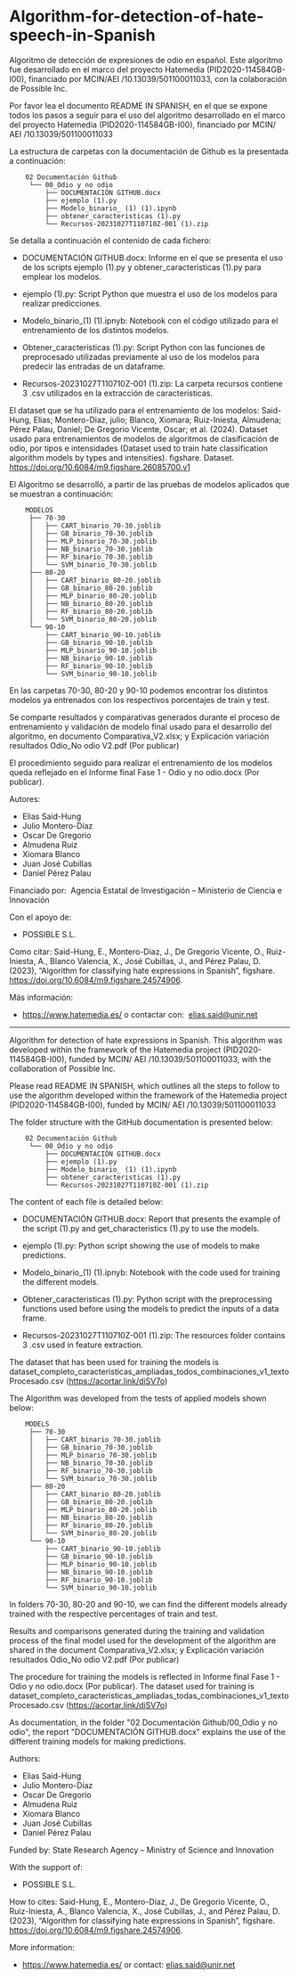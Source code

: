 # Algorithm-for-detection-of-hate-speech-in-Spanish
Algoritmo de detección de expresiones de odio en español. Este algoritmo fue desarrollado en el marco del proyecto Hatemedia (PID2020-114584GB-I00), financiado por MCIN/AEI /10.13039/501100011033, con la colaboración de Possible Inc.

Por favor lea el documento README IN SPANISH, en el que se expone todos los pasos a seguir para el uso del algoritmo desarrollado en el marco del proyecto Hatemedia (PID2020-114584GB-I00), financiado por MCIN/ AEI /10.13039/501100011033

La estructura de carpetas con la documentación de Github es la presentada a continuación:

        02 Documentación Github
         └── 00_Odio y no odio
             ├── DOCUMENTACIÓN GITHUB.docx
             ├── ejemplo (1).py
             ├── Modelo_binario_ (1) (1).ipynb
             ├── obtener_caracteristicas (1).py
             └── Recursos-20231027T110710Z-001 (1).zip

Se detalla a continuación el contenido de cada fichero:

- DOCUMENTACIÓN GITHUB.docx:
Informe en el que se presenta el uso de los scripts ejemplo (1).py y obtener_caracteristicas (1).py para emplear los modelos.

- ejemplo (1).py:
Script Python que muestra el uso de los modelos para realizar predicciones.

- Modelo_binario_(1) (1).ipnyb:
Notebook con el código utilizado para el entrenamiento de los distintos modelos.

- Obtener_caracteristicas (1).py:
Script Python con las funciones de preprocesado utilizadas previamente al uso de los modelos para predecir las entradas de un dataframe.

- Recursos-20231027T110710Z-001 (1).zip:
La carpeta recursos contiene 3 .csv utilizados en la extracción de características.

El dataset que se ha utilizado para el entrenamiento de los modelos: Said-Hung, Elias; Montero-Diaz, julio; Blanco, Xiomara; Ruiz-Iniesta, Almudena; Pérez Palau, Daniel; De Gregorio Vicente, Oscar; et al. (2024). Dataset usado para entrenamientos de modelos de algoritmos de clasificación de odio, por tipos e intensidades (Dataset used to train hate classification algorithm models by types and intensities). figshare. Dataset. https://doi.org/10.6084/m9.figshare.26085700.v1

El Algoritmo se desarrolló, a partir de las pruebas de modelos aplicados que se muestran a continuación:

        MODELOS
         ├── 70-30
         │   ├── CART_binario_70-30.joblib
         │   ├── GB_binario_70-30.joblib
         │   ├── MLP_binario_70-30.joblib
         │   ├── NB_binario_70-30.joblib
         │   ├── RF_binario_70-30.joblib
         │   └── SVM_binario_70-30.joblib
         ├── 80-20
         │   ├── CART_binario_80-20.joblib
         │   ├── GB_binario_80-20.joblib
         │   ├── MLP_binario_80-20.joblib
         │   ├── NB_binario_80-20.joblib
         │   ├── RF_binario_80-20.joblib
         │   └── SVM_binario_80-20.joblib
         └── 90-10
             ├── CART_binario_90-10.joblib
             ├── GB_binario_90-10.joblib
             ├── MLP_binario_90-10.joblib
             ├── NB_binario_90-10.joblib
             ├── RF_binario_90-10.joblib
             └── SVM_binario_90-10.joblib

En las carpetas 70-30, 80-20 y 90-10 podemos encontrar los distintos modelos ya entrenados con los respectivos porcentajes de train y test.

Se comparte resultados y comparativas generados durante el proceso de entrenamiento y validación de modelo final usado para el desarrollo del algoritmo, en documento Comparativa_V2.xlsx; y Explicación variación resultados Odio_No odio V2.pdf (Por publicar)

El procedimiento seguido para realizar el entrenamiento de los modelos queda reflejado en el Informe final Fase 1 - Odio y no odio.docx (Por publicar).

Autores: 
- Elias Said-Hung
- Julio Montero-Díaz
- Oscar De Gregorio
- Almudena Ruiz
- Xiomara Blanco
- Juan José Cubillas
- Daniel Pérez Palau 

Financiado por: 
Agencia Estatal de Investigación – Ministerio de Ciencia e Innovación

Con el apoyo de:
- POSSIBLE S.L.

Como citar: Said-Hung, E., Montero-Diaz, J., De Gregorio Vicente, O., Ruiz-Iniesta, A., Blanco Valencia, X., José Cubillas, J., and Pérez Palau, D. (2023), “Algorithm for classifying hate expressions in Spanish”, figshare. https://doi.org/10.6084/m9.figshare.24574906.

Más información:
- https://www.hatemedia.es/ o contactar con:  elias.said@unir.net

---
Algorithm for detection of hate expressions in Spanish. This algorithm was developed within the framework of the Hatemedia project (PID2020-114584GB-I00), funded by MCIN/ AEI /10.13039/501100011033, with the collaboration of Possible Inc.

Please read README IN SPANISH, which outlines all the steps to follow to use the algorithm developed within the framework of the Hatemedia project (PID2020-114584GB-I00), funded by MCIN/ AEI /10.13039/501100011033

The folder structure with the GitHub documentation is presented below:

        02 Documentación Github
         └── 00_Odio y no odio
             ├── DOCUMENTACIÓN GITHUB.docx
             ├── ejemplo (1).py
             ├── Modelo_binario_ (1) (1).ipynb
             ├── obtener_caracteristicas (1).py
             └── Recursos-20231027T110710Z-001 (1).zip

The content of each file is detailed below:

- DOCUMENTACIÓN GITHUB.docx:
Report that presents the example of the script (1).py and get_characteristics (1).py to use the models.

- ejemplo (1).py:
Python script showing the use of models to make predictions.

- Modelo_binario_(1) (1).ipnyb:
Notebook with the code used for training the different models.

- Obtener_caracteristicas (1).py:
Python script with the preprocessing functions used before using the models to predict the inputs of a data frame.

- Recursos-20231027T110710Z-001 (1).zip:
The resources folder contains 3 .csv used in feature extraction.

The dataset that has been used for training the models is dataset_completo_caracteristicas_ampliadas_todos_combinaciones_v1_textoProcesado.csv
(https://acortar.link/diSV7o)

The Algorithm was developed from the tests of applied models shown below:

        MODELS
         ├── 70-30
         │   ├── CART_binario_70-30.joblib
         │   ├── GB_binario_70-30.joblib
         │   ├── MLP_binario_70-30.joblib
         │   ├── NB_binario_70-30.joblib
         │   ├── RF_binario_70-30.joblib
         │   └── SVM_binario_70-30.joblib
         ├── 80-20
         │   ├── CART_binario_80-20.joblib
         │   ├── GB_binario_80-20.joblib
         │   ├── MLP_binario_80-20.joblib
         │   ├── NB_binario_80-20.joblib
         │   ├── RF_binario_80-20.joblib
         │   └── SVM_binario_80-20.joblib
         └── 90-10
             ├── CART_binario_90-10.joblib
             ├── GB_binario_90-10.joblib
             ├── MLP_binario_90-10.joblib
             ├── NB_binario_90-10.joblib
             ├── RF_binario_90-10.joblib
             └── SVM_binario_90-10.joblib

In folders 70-30, 80-20 and 90-10, we can find the different models already trained with the respective percentages of train and test.

Results and comparisons generated during the training and validation process of the final model used for the development of the algorithm are shared in the document Comparativa_V2.xlsx; y Explicación variación resultados Odio_No odio V2.pdf (Por publicar)

The procedure for training the models is reflected in Informe final Fase 1 - Odio y no odio.docx (Por publicar).
The dataset used for training is dataset_completo_caracteristicas_ampliadas_todas_combinaciones_v1_textoProcesado.csv (https://acortar.link/diSV7o)

As documentation, in the folder "02 Documentación Github/00_Odio y no odio", the report "DOCUMENTACIÓN GITHUB.docx" explains the use of the different training models for making predictions.

Authors:
- Elias Said-Hung
- Julio Montero-Díaz
- Oscar De Gregorio
- Almudena Ruiz
- Xiomara Blanco
- Juan José Cubillas
- Daniel Pérez Palau

Funded by:
State Research Agency – Ministry of Science and Innovation

With the support of:
- POSSIBLE S.L.

How to cites: Said-Hung, E., Montero-Diaz, J., De Gregorio Vicente, O., Ruiz-Iniesta, A., Blanco Valencia, X., José Cubillas, J., and Pérez Palau, D. (2023), “Algorithm for classifying hate expressions in Spanish”, figshare. https://doi.org/10.6084/m9.figshare.24574906.

More information:
- https://www.hatemedia.es/ or contact: elias.said@unir.net

